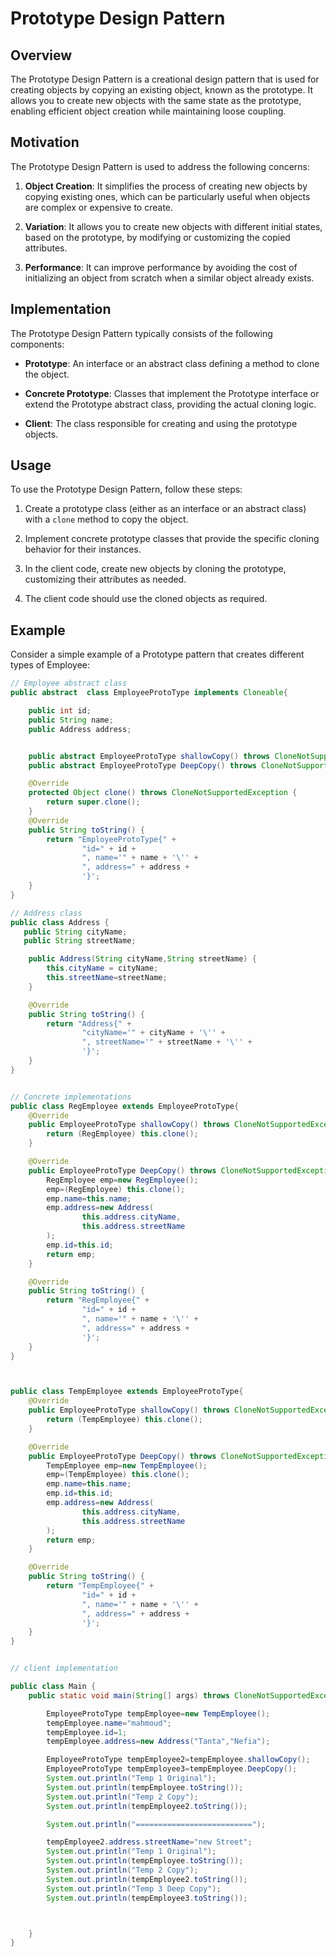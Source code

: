 # Prototype Design Pattern

## Overview

The Prototype Design Pattern is a creational design pattern that is used for creating objects by copying an existing object, known as the prototype. It allows you to create new objects with the same state as the prototype, enabling efficient object creation while maintaining loose coupling.

## Motivation

The Prototype Design Pattern is used to address the following concerns:

1. **Object Creation**: It simplifies the process of creating new objects by copying existing ones, which can be particularly useful when objects are complex or expensive to create.

2. **Variation**: It allows you to create new objects with different initial states, based on the prototype, by modifying or customizing the copied attributes.

3. **Performance**: It can improve performance by avoiding the cost of initializing an object from scratch when a similar object already exists.

## Implementation

The Prototype Design Pattern typically consists of the following components:

- **Prototype**: An interface or an abstract class defining a method to clone the object.

- **Concrete Prototype**: Classes that implement the Prototype interface or extend the Prototype abstract class, providing the actual cloning logic.

- **Client**: The class responsible for creating and using the prototype objects.

## Usage

To use the Prototype Design Pattern, follow these steps:

1. Create a prototype class (either as an interface or an abstract class) with a `clone` method to copy the object.

2. Implement concrete prototype classes that provide the specific cloning behavior for their instances.

3. In the client code, create new objects by cloning the prototype, customizing their attributes as needed.

4. The client code should use the cloned objects as required.

## Example

Consider a simple example of a Prototype pattern that creates different types of Employee:

```java
// Employee abstract class
public abstract  class EmployeeProtoType implements Cloneable{

    public int id;
    public String name;
    public Address address;


    public abstract EmployeeProtoType shallowCopy() throws CloneNotSupportedException;
    public abstract EmployeeProtoType DeepCopy() throws CloneNotSupportedException;

    @Override
    protected Object clone() throws CloneNotSupportedException {
        return super.clone();
    }
    @Override
    public String toString() {
        return "EmployeeProtoType{" +
                "id=" + id +
                ", name='" + name + '\'' +
                ", address=" + address +
                '}';
    }
}

// Address class
public class Address {
   public String cityName;
   public String streetName;

    public Address(String cityName,String streetName) {
        this.cityName = cityName;
        this.streetName=streetName;
    }

    @Override
    public String toString() {
        return "Address{" +
                "cityName='" + cityName + '\'' +
                ", streetName='" + streetName + '\'' +
                '}';
    }
}


// Concrete implementations
public class RegEmployee extends EmployeeProtoType{
    @Override
    public EmployeeProtoType shallowCopy() throws CloneNotSupportedException {
        return (RegEmployee) this.clone();
    }

    @Override
    public EmployeeProtoType DeepCopy() throws CloneNotSupportedException {
        RegEmployee emp=new RegEmployee();
        emp=(RegEmployee) this.clone();
        emp.name=this.name;
        emp.address=new Address(
                this.address.cityName,
                this.address.streetName
        );
        emp.id=this.id;
        return emp;
    }

    @Override
    public String toString() {
        return "RegEmployee{" +
                "id=" + id +
                ", name='" + name + '\'' +
                ", address=" + address +
                '}';
    }
}



public class TempEmployee extends EmployeeProtoType{
    @Override
    public EmployeeProtoType shallowCopy() throws CloneNotSupportedException {
        return (TempEmployee) this.clone();
    }

    @Override
    public EmployeeProtoType DeepCopy() throws CloneNotSupportedException {
        TempEmployee emp=new TempEmployee();
        emp=(TempEmployee) this.clone();
        emp.name=this.name;
        emp.id=this.id;
        emp.address=new Address(
                this.address.cityName,
                this.address.streetName
        );
        return emp;
    }

    @Override
    public String toString() {
        return "TempEmployee{" +
                "id=" + id +
                ", name='" + name + '\'' +
                ", address=" + address +
                '}';
    }
}


// client implementation

public class Main {
    public static void main(String[] args) throws CloneNotSupportedException {

        EmployeeProtoType tempEmployee=new TempEmployee();
        tempEmployee.name="mahmoud";
        tempEmployee.id=1;
        tempEmployee.address=new Address("Tanta","Nefia");

        EmployeeProtoType tempEmployee2=tempEmployee.shallowCopy();
        EmployeeProtoType tempEmployee3=tempEmployee.DeepCopy();
        System.out.println("Temp 1 Original");
        System.out.println(tempEmployee.toString());
        System.out.println("Temp 2 Copy");
        System.out.println(tempEmployee2.toString());

        System.out.println("==========================");

        tempEmployee2.address.streetName="new Street";
        System.out.println("Temp 1 Original");
        System.out.println(tempEmployee.toString());
        System.out.println("Temp 2 Copy");
        System.out.println(tempEmployee2.toString());
        System.out.println("Temp 3 Deep Copy");
        System.out.println(tempEmployee3.toString());



    }
}
